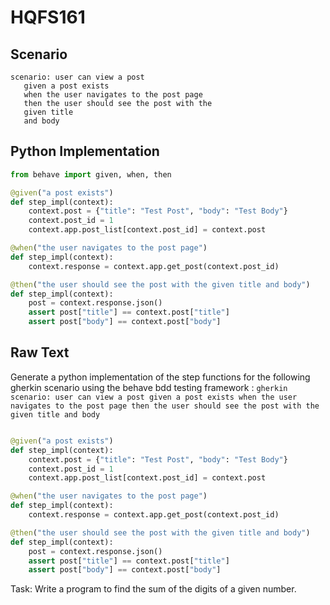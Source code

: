 # HQFS161
## Scenario
```gherkin
scenario: user can view a post 
   given a post exists 
   when the user navigates to the post page 
   then the user should see the post with the 
   given title 
   and body
```


## Python Implementation
```python
from behave import given, when, then

@given("a post exists")
def step_impl(context):
    context.post = {"title": "Test Post", "body": "Test Body"}
    context.post_id = 1
    context.app.post_list[context.post_id] = context.post

@when("the user navigates to the post page")
def step_impl(context):
    context.response = context.app.get_post(context.post_id)

@then("the user should see the post with the given title and body")
def step_impl(context):
    post = context.response.json()
    assert post["title"] == context.post["title"]
    assert post["body"] == context.post["body"]
```


## Raw Text
Generate a python implementation of the step functions for the following gherkin scenario using the behave bdd testing framework : ```gherkin scenario: user can view a post given a post exists when the user navigates to the post page then the user should see the post with the given title and body ```



```python from behave import given, when, then

@given("a post exists")
def step_impl(context):
    context.post = {"title": "Test Post", "body": "Test Body"}
    context.post_id = 1
    context.app.post_list[context.post_id] = context.post

@when("the user navigates to the post page")
def step_impl(context):
    context.response = context.app.get_post(context.post_id)

@then("the user should see the post with the given title and body")
def step_impl(context):
    post = context.response.json()
    assert post["title"] == context.post["title"]
    assert post["body"] == context.post["body"]
```

Task: Write a program to find the sum of the digits of a given number.
